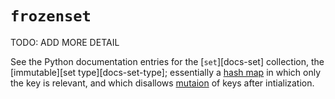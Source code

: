 # `frozenset`

TODO: ADD MORE DETAIL

See the Python documentation entries for the [`set`][docs-set] collection, the [immutable][set type][docs-set-type]; essentially a [hash map][hash-map] in which only the key is relevant, and which disallows [mutaion][mutation] of keys after intialization.

[immutable]: https://github.com/exercism/v3/blob/main/reference/concepts/immutability.md
[mutation]: https://github.com/exercism/v3/blob/main/reference/concepts/mutation.md
[hash-map]: https://github.com/exercism/v3/blob/main/reference/types/hash_map.md
[docs-frozenset]: https://docs.python.org/3/library/stdtypes.html#frozenset
[docs-frozenset-type]: https://docs.python.org/3/library/stdtypes.html#types-set
